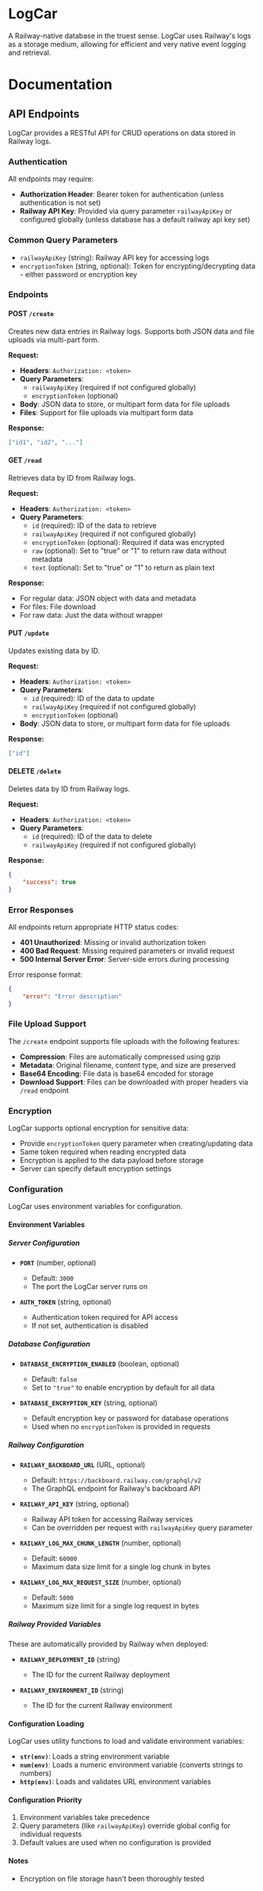 # LogCar

A Railway-native database in the truest sense. LogCar uses Railway's logs as a storage medium, allowing for efficient and very native event logging and retrieval.

# Documentation

## API Endpoints

LogCar provides a RESTful API for CRUD operations on data stored in Railway logs.

### Authentication

All endpoints may require:

- **Authorization Header**: Bearer token for authentication (unless authentication is not set)
- **Railway API Key**: Provided via query parameter `railwayApiKey` or configured globally (unless database has a default railway api key set)

### Common Query Parameters

- `railwayApiKey` (string): Railway API key for accessing logs
- `encryptionToken` (string, optional): Token for encrypting/decrypting data - either password or encryption key

### Endpoints

#### POST `/create`

Creates new data entries in Railway logs. Supports both JSON data and file uploads via multi-part form.

**Request:**

- **Headers**: `Authorization: <token>`
- **Query Parameters**:
  - `railwayApiKey` (required if not configured globally)
  - `encryptionToken` (optional)
- **Body**: JSON data to store, or multipart form data for file uploads
- **Files**: Support for file uploads via multipart form data

**Response:**

```json
["id1", "id2", "..."]
```

#### GET `/read`

Retrieves data by ID from Railway logs.

**Request:**

- **Headers**: `Authorization: <token>`
- **Query Parameters**:
  - `id` (required): ID of the data to retrieve
  - `railwayApiKey` (required if not configured globally)
  - `encryptionToken` (optional): Required if data was encrypted
  - `raw` (optional): Set to "true" or "1" to return raw data without metadata
  - `text` (optional): Set to "true" or "1" to return as plain text

**Response:**

- For regular data: JSON object with data and metadata
- For files: File download
- For raw data: Just the data without wrapper

#### PUT `/update`

Updates existing data by ID.

**Request:**

- **Headers**: `Authorization: <token>`
- **Query Parameters**:
  - `id` (required): ID of the data to update
  - `railwayApiKey` (required if not configured globally)
  - `encryptionToken` (optional)
- **Body**: JSON data to store, or multipart form data for file uploads

**Response:**

```json
["id"]
```

#### DELETE `/delete`

Deletes data by ID from Railway logs.

**Request:**

- **Headers**: `Authorization: <token>`
- **Query Parameters**:
  - `id` (required): ID of the data to delete
  - `railwayApiKey` (required if not configured globally)

**Response:**

```json
{
	"success": true
}
```

### Error Responses

All endpoints return appropriate HTTP status codes:

- **401 Unauthorized**: Missing or invalid authorization token
- **400 Bad Request**: Missing required parameters or invalid request
- **500 Internal Server Error**: Server-side errors during processing

Error response format:

```json
{
	"error": "Error description"
}
```

### File Upload Support

The `/create` endpoint supports file uploads with the following features:

- **Compression**: Files are automatically compressed using gzip
- **Metadata**: Original filename, content type, and size are preserved
- **Base64 Encoding**: File data is base64 encoded for storage
- **Download Support**: Files can be downloaded with proper headers via `/read` endpoint

### Encryption

LogCar supports optional encryption for sensitive data:

- Provide `encryptionToken` query parameter when creating/updating data
- Same token required when reading encrypted data
- Encryption is applied to the data payload before storage
- Server can specify default encryption settings

### Configuration

LogCar uses environment variables for configuration.

#### Environment Variables

##### Server Configuration

- **`PORT`** (number, optional)
  - Default: `3000`
  - The port the LogCar server runs on

- **`AUTH_TOKEN`** (string, optional)
  - Authentication token required for API access
  - If not set, authentication is disabled

##### Database Configuration

- **`DATABASE_ENCRYPTION_ENABLED`** (boolean, optional)
  - Default: `false`
  - Set to `"true"` to enable encryption by default for all data

- **`DATABASE_ENCRYPTION_KEY`** (string, optional)
  - Default encryption key or password for database operations
  - Used when no `encryptionToken` is provided in requests

##### Railway Configuration

- **`RAILWAY_BACKBOARD_URL`** (URL, optional)
  - Default: `https://backboard.railway.com/graphql/v2`
  - The GraphQL endpoint for Railway's backboard API

- **`RAILWAY_API_KEY`** (string, optional)
  - Railway API token for accessing Railway services
  - Can be overridden per request with `railwayApiKey` query parameter

- **`RAILWAY_LOG_MAX_CHUNK_LENGTH`** (number, optional)
  - Default: `60000`
  - Maximum data size limit for a single log chunk in bytes

- **`RAILWAY_LOG_MAX_REQUEST_SIZE`** (number, optional)
  - Default: `5000`
  - Maximum size limit for a single log request in bytes

##### Railway Provided Variables

These are automatically provided by Railway when deployed:

- **`RAILWAY_DEPLOYMENT_ID`** (string)
  - The ID for the current Railway deployment

- **`RAILWAY_ENVIRONMENT_ID`** (string)
  - The ID for the current Railway environment

#### Configuration Loading

LogCar uses utility functions to load and validate environment variables:

- **`str(env)`**: Loads a string environment variable
- **`num(env)`**: Loads a numeric environment variable (converts strings to numbers)
- **`http(env)`**: Loads and validates URL environment variables

#### Configuration Priority

1. Environment variables take precedence
2. Query parameters (like `railwayApiKey`) override global config for individual requests
3. Default values are used when no configuration is provided

#### Notes
- Encryption on file storage hasn't been thoroughly tested
